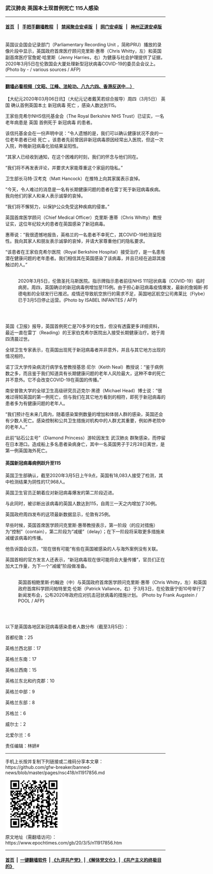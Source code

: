 ### 武汉肺炎 英国本土现首例死亡 115人感染
------------------------

#### [首页](https://github.com/gfw-breaker/banned-news/blob/master/README.md) &nbsp;&nbsp;|&nbsp;&nbsp; [手把手翻墙教程](https://github.com/gfw-breaker/guides/wiki) &nbsp;&nbsp;|&nbsp;&nbsp; [禁闻聚合安卓版](https://github.com/gfw-breaker/bn-android) &nbsp;&nbsp;|&nbsp;&nbsp; [网门安卓版](https://github.com/oGate2/oGate) &nbsp;&nbsp;|&nbsp;&nbsp; [神州正道安卓版](https://github.com/SzzdOgate/update) 



<div><img alt="" class="aligncenter wp-post-image" src="https://i.epochtimes.com/assets/uploads/2020/03/000_1PM4GX-600x400.jpg"/>
<div class="red16 caption">
 英国议会国会记录部门（Parliamentary Recording Unit ，简称PRU）播放的录像片段中显示，英国政府首席医疗顾问克里斯·惠蒂（Chris Whitty，左）和英国副首席医疗官詹妮·哈里斯（Jenny Harries，右）为健康与社会护理提供了证据，2020年3月5日在伦敦国会大厦处理新型冠状病毒COVID-19的委员会会议上。(Photo by - / various sources / AFP)
</div>
</div><hr/>

#### [翻墙必看视频（文昭、江峰、法轮功、八九六四、香港反送中...）](https://github.com/gfw-breaker/banned-news/blob/master/pages/link3.md)

<div><p>
 【大纪元2020年03月06日讯】（大纪元记者戴芙若综合报导）周四（3月5日）
 <ok href="https://www.epochtimes.com/gb/tag/%E8%8B%B1%E5%9B%BD.html">
  英国
 </ok>
 确认首例英国本土
 <ok href="https://www.epochtimes.com/gb/tag/%E6%96%B0%E5%86%A0%E7%97%85%E6%AF%92.html">
  新冠病毒
 </ok>
 <ok href="https://www.epochtimes.com/gb/tag/%E6%AD%BB%E4%BA%A1.html">
  死亡
 </ok>
 ，感染人数达到115。
</p>
<p>
 王家伯克希尔NHS信托基金会（The Royal Berkshire NHS Trust）已证实，一名老年病患是
 <ok href="https://www.epochtimes.com/gb/tag/%E8%8B%B1%E5%9B%BD.html">
  英国
 </ok>
 首例死于
 <ok href="https://www.epochtimes.com/gb/tag/%E6%96%B0%E5%86%A0%E7%97%85%E6%AF%92.html">
  新冠病毒
 </ok>
 的患者。
</p>
<p>
 该信托基金会在一份声明中说：“令人遗憾的是，我们可以确认健康状况不良的一位老年患者已经
 <ok href="https://www.epochtimes.com/gb/tag/%E6%AD%BB%E4%BA%A1.html">
  死亡
 </ok>
 。该患者先前曾因非新冠病毒原因经常出入医院，但这一次入院，昨晚新冠病毒化验结果呈阳性。
</p>
<p>
 “其家人已经收到通知，在这个困难的时刻，我们的怀念与他们同在。
</p>
<p>
 “我们将不再发表评论，并要求大家能尊重这个家庭的隐私。”
</p>
<p>
 卫生部长马特·汉考克（Matt Hancock）在推特上向其家属表示哀悼。
</p>
<p>
 “今天，令人难过的消息是一名有长期健康问题的患者在雷丁死于新冠病毒疾病。我向他们的家人和亲人表示诚挚的哀悼。
</p>
<p>
 “我们将不懈努力，以保护公众免受这种疾病的侵害。”
</p>
<p>
 英国首席医学顾问（Chief Medical Officer）克里斯·惠蒂（Chris Whitty）教授证实，这位年纪较大的患者在英国感染了新冠病毒。
</p>
<p>
 惠蒂说：“我很遗憾地报告，英格兰的一名患者不幸死亡，其COVID-19检测呈阳性。我向其家人和朋友表示诚挚的哀悼，并请大家尊重他们的隐私要求。
</p>
<p>
 “该患者在王家伯克希尔医院（Royal Berkshire Hospital）接受治疗，是一名患有潜在健康问题的老年患者。我们相信其在英国感染了该病毒，并且已经在追踪其接触过的人。”
</p>
<figure class="wp-caption aligncenter" id="attachment_11918287" style="width: 600px">
 <ok href="http://i.epochtimes.com/assets/uploads/2020/03/000_1PM6W3.jpg">
  <img alt="" class="size-large wp-image-11918287" src="http://i.epochtimes.com/assets/uploads/2020/03/000_1PM6W3-600x382.jpg"/>
 </ok>
 <br/><figcaption class="wp-caption-text">
  2020年3月5日，伦敦圣托马斯医院。指示牌指示患者前往NHS 111冠状病毒（COVID-19）临时病房。周四，英国确诊的新冠病毒例增加至115例。由于担心新冠病毒疫情爆发，最新的詹姆斯·邦德电影的全球发行已推迟。疫情还导致航空旅行的需求不足，英国地区航空公司弗莱比（Flybe）已于3月5日停止运营。(Photo by ISABEL INFANTES / AFP)
 </figcaption><br/>
</figure><br/>
<p>
 英国《卫报》报导，英国首例死亡是70多岁的女性，但没有透露更多详细资料，最近一直在雷丁（Reading）的王家伯克希尔医院出入接受长期健康治疗。她于周四清晨过世。
</p>
<p>
 全球卫生专家表示，在英国出现死于新冠病毒者并非意外，并且与其它地方出现的情况相符。
</p>
<p>
 诺丁汉大学传染病流行病学名誉教授基思·尼尔（Keith Neal）教授说：“鉴于病例数之多，而且鉴于我们知道具有长期健康问题的老年人风险最大，这种不幸的死亡并不意外。它不会改变COVID-19在英国的传播。”
</p>
<p>
 南安普敦大学的全球卫生高级研究员迈克尔·黑德（Michael Head）博士说：“很难过得知英国的第一例死亡，但与我们在其它地方看到的相符，即死于新冠病毒的患者多为有健康问题的老年人。
</p>
<p>
 “我们预计在未来几周内，随着感染案例数量的增加和体弱人群的感染，英国还会有少数人死亡。感染控制和公共卫生措施对机构中的人群尤其重要，例如养老院中的老年人。”
</p>
<p>
 此前“钻石公主号”（Diamond Princess）游轮因发生
 <ok href="https://www.epochtimes.com/gb/tag/%E6%AD%A6%E6%B1%89%E8%82%BA%E7%82%8E.html">
  武汉肺炎
 </ok>
 群聚感染，而停留在日本港口。造成船上多名患者染病身亡，其中一名英国男子于2月28日离世，是第一例英国海外死亡。
</p>
<h4>
 <strong>
  英国新冠病毒病例跃升至115
 </strong>
</h4>
<p>
 英国卫生部确认，截至2020年3月5日上午9点，英国有18,083人接受了检测，其中检测结果为阴性的17,968人。
</p>
<p>
 英国卫生官员正朝着应对新冠病毒爆发的第二阶段迈进。
</p>
<p>
 与此同时，被诊断出该病毒的英国人数达到115，自周三一天之内增加了30例。
</p>
<p>
 英国政府周四发布的这项最新数据显示，伦敦有25例。
</p>
<p>
 早些时候，英国首席医学顾问克里斯·惠蒂教授表示，第一阶段（的应对措施）为“控制”（contain），第二阶段为“减缓”（delay）；在下一阶段将采取更多措施来减缓该病毒的传播。
</p>
<p>
 他告诉国会议员，“现在很有可能”有些在英国被感染的人与海外案例没有关联。
</p>
<p>
 英国首相的官方发言人还表示，“新冠病毒现在很可能将会大量传播”，官员们正在加大工作量，为下一个“减缓”阶段做准备。
</p>
<figure class="wp-caption aligncenter" id="attachment_11918277" style="width: 600px">
 <ok href="http://i.epochtimes.com/assets/uploads/2020/03/000_1PK1TP.jpg">
  <img alt="" class="size-large wp-image-11918277" src="http://i.epochtimes.com/assets/uploads/2020/03/000_1PK1TP-600x426.jpg"/>
 </ok>
 <br/><figcaption class="wp-caption-text">
  英国首相鲍里斯·约翰逊（中）与英国政府首席医学顾问克里斯·惠蒂（Chris Whitty，左）和英国政府首席科学顾问帕特里克·伦斯（Patrick Vallance，右）于3月3日，在伦敦唐宁街10号举行了新闻发布会，公布2020年政府应对抗击冠状病毒的措施计划。 (Photo by Frank Augstein / POOL / AFP)
 </figcaption><br/>
</figure><br/>
<p>
 以下是英国各地区新冠病毒感染患者人数分布（截至3月5日）：
</p>
<p>
 首都伦敦：25
</p>
<p>
 英格兰西北部：17
</p>
<p>
 英格兰东南：17
</p>
<p>
 英格兰西南：15
</p>
<p>
 英格兰东北和约克郡：10
</p>
<p>
 英格兰中部：9
</p>
<p>
 英格兰东部：8
</p>
<p>
 苏格兰：6
</p>
<p>
 威尔士：2
</p>
<p>
 北爱尔兰：6
</p>
<p>
 责任编辑：林妍#
</p>
</div>
<hr/>
手机上长按并复制下列链接或二维码分享本文章：<br/>
https://github.com/gfw-breaker/banned-news/blob/master/pages/nsc418/n11917856.md <br/>
<a href='https://github.com/gfw-breaker/banned-news/blob/master/pages/nsc418/n11917856.md'><img src='https://github.com/gfw-breaker/banned-news/blob/master/pages/nsc418/n11917856.md.png'/></a> <br/>
原文地址（需翻墙访问）：https://www.epochtimes.com/gb/20/3/5/n11917856.htm


------------------------
#### [首页](https://github.com/gfw-breaker/banned-news/blob/master/README.md) &nbsp;|&nbsp; [一键翻墙软件](https://github.com/gfw-breaker/nogfw/blob/master/README.md) &nbsp;| [《九评共产党》](https://github.com/gfw-breaker/9ping.md/blob/master/README.md#九评之一评共产党是什么) | [《解体党文化》](https://github.com/gfw-breaker/jtdwh.md/blob/master/README.md) | [《共产主义的终极目的》](https://github.com/gfw-breaker/gczydzjmd.md/blob/master/README.md)


<img src='http://gfw-breaker.win/banned-news/pages/nsc418/n11917856.md' width='0px' height='0px'/>
